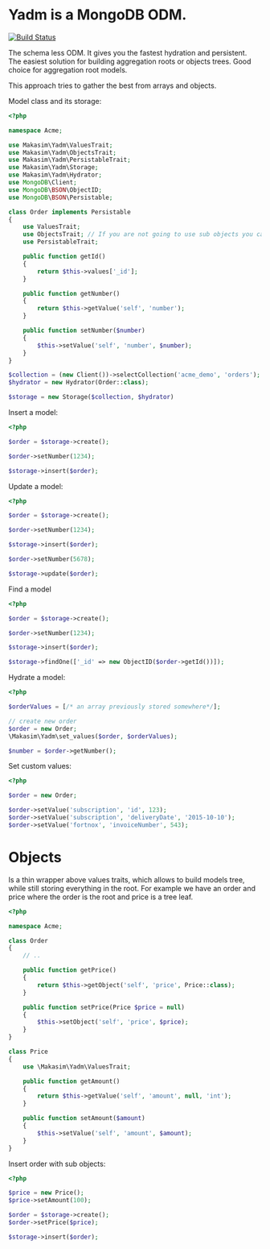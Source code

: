 # Yadm is a MongoDB ODM.

[![Build Status](https://travis-ci.org/makasim/values.png?branch=master)](https://travis-ci.org/makasim/yadm)

The schema less ODM. It gives you the fastest hydration and persistent. The easiest solution for building aggregation roots or objects trees. Good choice for aggregation root models.

This approach tries to gather the best from arrays and objects.

Model class and its storage:

```php
<?php

namespace Acme;

use Makasim\Yadm\ValuesTrait;
use Makasim\Yadm\ObjectsTrait;
use Makasim\Yadm\PersistableTrait;
use Makasim\Yadm\Storage;
use Makasim\Yadm\Hydrator;
use MongoDB\Client;
use MongoDB\BSON\ObjectID;
use MongoDB\BSON\Persistable;

class Order implements Persistable
{
    use ValuesTrait;
    use ObjectsTrait; // If you are not going to use sub objects you can remove it.
    use PersistableTrait;

    public function getId()
    {
        return $this->values['_id'];
    }

    public function getNumber()
    {
        return $this->getValue('self', 'number');
    }

    public function setNumber($number)
    {
        $this->setValue('self', 'number', $number);
    }
}

$collection = (new Client())->selectCollection('acme_demo', 'orders');
$hydrator = new Hydrator(Order::class);

$storage = new Storage($collection, $hydrator)
```

Insert a model:

```php
<?php

$order = $storage->create();

$order->setNumber(1234);

$storage->insert($order);
```

Update a model:

```php
<?php

$order = $storage->create();

$order->setNumber(1234);

$storage->insert($order);

$order->setNumber(5678);

$storage->update($order);
```

Find a model

```php
<?php

$order = $storage->create();

$order->setNumber(1234);

$storage->insert($order);

$storage->findOne(['_id' => new ObjectID($order->getId())]);
```

Hydrate a model:

```php
<?php

$orderValues = [/* an array previously stored somewhere*/];

// create new order
$order = new Order;
\Makasim\Yadm\set_values($order, $orderValues);

$number = $order->getNumber();
```

Set custom values:

```php
<?php

$order = new Order;

$order->setValue('subscription', 'id', 123);
$order->setValue('subscription', 'deliveryDate', '2015-10-10');
$order->setValue('fortnox', 'invoiceNumber', 543);
```

# Objects

Is a thin wrapper above values traits, which allows to build models tree, while still storing everything in the root.
For example we have an order and price where the order is the root and price is a tree leaf.

```php
<?php

namespace Acme;

class Order
{
    // ..

    public function getPrice()
    {
        return $this->getObject('self', 'price', Price::class);
    }

    public function setPrice(Price $price = null)
    {
        $this->setObject('self', 'price', $price);
    }
}

class Price
{
    use \Makasim\Yadm\ValuesTrait;

    public function getAmount()
    {
        return $this->getValue('self', 'amount', null, 'int');
    }

    public function setAmount($amount)
    {
        $this->setValue('self', 'amount', $amount);
    }
}
```

Insert order with sub objects:

```php
<?php

$price = new Price();
$price->setAmount(100);

$order = $storage->create();
$order->setPrice($price);

$storage->insert($order);
```
